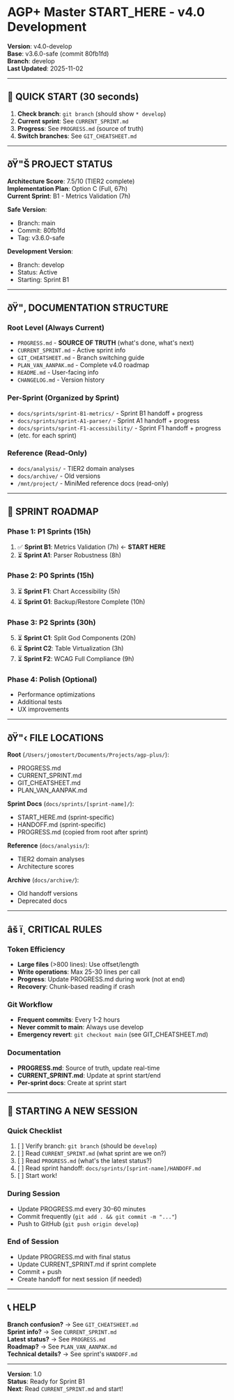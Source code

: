 # AGP+ Master START_HERE - v4.0 Development

**Version**: v4.0-develop  
**Base**: v3.6.0-safe (commit 80fb1fd)  
**Branch**: develop  
**Last Updated**: 2025-11-02

---

## 🎯 QUICK START (30 seconds)

1. **Check branch**: `git branch` (should show `* develop`)
2. **Current sprint**: See `CURRENT_SPRINT.md`
3. **Progress**: See `PROGRESS.md` (source of truth)
4. **Switch branches**: See `GIT_CHEATSHEET.md`

---

## ðŸ"Š PROJECT STATUS

**Architecture Score**: 7.5/10 (TIER2 complete)  
**Implementation Plan**: Option C (Full, 67h)  
**Current Sprint**: B1 - Metrics Validation (7h)

**Safe Version**: 
- Branch: main
- Commit: 80fb1fd
- Tag: v3.6.0-safe

**Development Version**:
- Branch: develop
- Status: Active
- Starting: Sprint B1

---

## ðŸ"‚ DOCUMENTATION STRUCTURE

### Root Level (Always Current)
- `PROGRESS.md` - **SOURCE OF TRUTH** (what's done, what's next)
- `CURRENT_SPRINT.md` - Active sprint info
- `GIT_CHEATSHEET.md` - Branch switching guide
- `PLAN_VAN_AANPAK.md` - Complete v4.0 roadmap
- `README.md` - User-facing info
- `CHANGELOG.md` - Version history

### Per-Sprint (Organized by Sprint)
- `docs/sprints/sprint-B1-metrics/` - Sprint B1 handoff + progress
- `docs/sprints/sprint-A1-parser/` - Sprint A1 handoff + progress
- `docs/sprints/sprint-F1-accessibility/` - Sprint F1 handoff + progress
- (etc. for each sprint)

### Reference (Read-Only)
- `docs/analysis/` - TIER2 domain analyses
- `docs/archive/` - Old versions
- `/mnt/project/` - MiniMed reference docs (read-only)

---

## 🚀 SPRINT ROADMAP

### Phase 1: P1 Sprints (15h)
1. ✅ **Sprint B1**: Metrics Validation (7h) ← **START HERE**
2. ⏳ **Sprint A1**: Parser Robustness (8h)

### Phase 2: P0 Sprints (15h)
3. ⏳ **Sprint F1**: Chart Accessibility (5h)
4. ⏳ **Sprint G1**: Backup/Restore Complete (10h)

### Phase 3: P2 Sprints (30h)
5. ⏳ **Sprint C1**: Split God Components (20h)
6. ⏳ **Sprint C2**: Table Virtualization (3h)
7. ⏳ **Sprint F2**: WCAG Full Compliance (9h)

### Phase 4: Polish (Optional)
- Performance optimizations
- Additional tests
- UX improvements

---

## ðŸ"‹ FILE LOCATIONS

**Root** (`/Users/jomostert/Documents/Projects/agp-plus/`):
- PROGRESS.md
- CURRENT_SPRINT.md
- GIT_CHEATSHEET.md
- PLAN_VAN_AANPAK.md

**Sprint Docs** (`docs/sprints/[sprint-name]/`):
- START_HERE.md (sprint-specific)
- HANDOFF.md (sprint-specific)
- PROGRESS.md (copied from root after sprint)

**Reference** (`docs/analysis/`):
- TIER2 domain analyses
- Architecture scores

**Archive** (`docs/archive/`):
- Old handoff versions
- Deprecated docs

---

## âš ï¸ CRITICAL RULES

### Token Efficiency
- **Large files** (>800 lines): Use offset/length
- **Write operations**: Max 25-30 lines per call
- **Progress**: Update PROGRESS.md during work (not at end)
- **Recovery**: Chunk-based reading if crash

### Git Workflow
- **Frequent commits**: Every 1-2 hours
- **Never commit to main**: Always use develop
- **Emergency revert**: `git checkout main` (see GIT_CHEATSHEET.md)

### Documentation
- **PROGRESS.md**: Source of truth, update real-time
- **CURRENT_SPRINT.md**: Update at sprint start/end
- **Per-sprint docs**: Create at sprint start

---

## 🎯 STARTING A NEW SESSION

### Quick Checklist
1. [ ] Verify branch: `git branch` (should be `develop`)
2. [ ] Read `CURRENT_SPRINT.md` (what sprint are we on?)
3. [ ] Read `PROGRESS.md` (what's the latest status?)
4. [ ] Read sprint handoff: `docs/sprints/[sprint-name]/HANDOFF.md`
5. [ ] Start work!

### During Session
- Update PROGRESS.md every 30-60 minutes
- Commit frequently (`git add . && git commit -m "..."`)
- Push to GitHub (`git push origin develop`)

### End of Session
- Update PROGRESS.md with final status
- Update CURRENT_SPRINT.md if sprint complete
- Commit + push
- Create handoff for next session (if needed)

---

## 📞 HELP

**Branch confusion?** → See `GIT_CHEATSHEET.md`  
**Sprint info?** → See `CURRENT_SPRINT.md`  
**Latest status?** → See `PROGRESS.md`  
**Roadmap?** → See `PLAN_VAN_AANPAK.md`  
**Technical details?** → See sprint's `HANDOFF.md`

---

**Version**: 1.0  
**Status**: Ready for Sprint B1  
**Next**: Read `CURRENT_SPRINT.md` and start!
